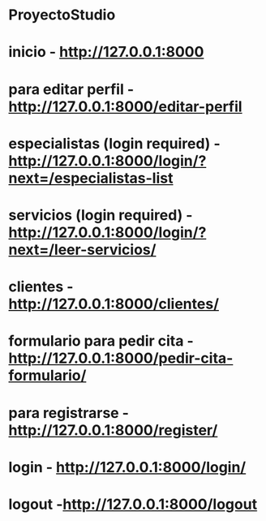 # ProyectoStudio

# inicio - http://127.0.0.1:8000
# para editar perfil - http://127.0.0.1:8000/editar-perfil
# especialistas (login required) - http://127.0.0.1:8000/login/?next=/especialistas-list
# servicios (login required) - http://127.0.0.1:8000/login/?next=/leer-servicios/
# clientes - http://127.0.0.1:8000/clientes/
# formulario para pedir cita - http://127.0.0.1:8000/pedir-cita-formulario/
# para registrarse - http://127.0.0.1:8000/register/ 
# login - http://127.0.0.1:8000/login/
# logout -http://127.0.0.1:8000/logout


